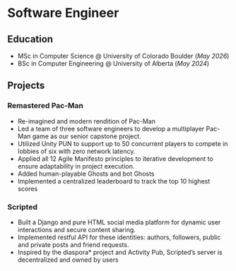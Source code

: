 # Software Engineer

## Education

- MSc in Computer Science @ University of Colorado Boulder (_May 2026_)
- BSc in Computer Engineering @ University of Alberta (_May 2024_)

## Projects

### Remastered Pac-Man

- Re-imagined and modern rendition of Pac-Man
- Led a team of three software engineers to develop a multiplayer Pac-Man game as our senior capstone project.
- Utilized Unity PUN to support up to 50 concurrent players to compete in lobbies of six with zero network latency.
- Applied all 12 Agile Manifesto principles to iterative development to ensure adaptability in project execution.
- Added human-playable Ghosts and bot Ghosts
- Implemented a centralized leaderboard to track the top 10 highest scores

### Scripted

- Built a Django and pure HTML social media platform for dynamic user interactions and secure content sharing.
- Implemented restful API for these identities: authors, followers, public and private posts and friend requests.
- Inspired by the diaspora\* project and Activity Pub, Scripted’s server is decentralized and owned by users
